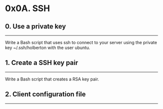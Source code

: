 # 0x0A. SSH
## 0. Use a private key
***
Write a Bash script that uses ssh to connect to your server using the private key ~/.ssh/holberton with the user ubuntu.

## 1. Create a SSH key pair
***
Write a Bash script that creates a RSA key pair.

## 2. Client configuration file
***
